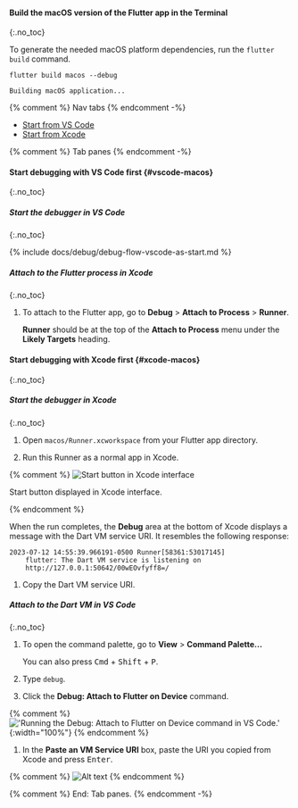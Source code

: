 #### Build the macOS version of the Flutter app in the Terminal
{:.no_toc}

To generate the needed macOS platform dependencies,
run the `flutter build` command.

```terminal
flutter build macos --debug
```

```terminal
Building macOS application...
```

{% comment %} Nav tabs {% endcomment -%}
<ul class="nav nav-tabs" id="vscode-to-xcode-macos-setup" role="tablist">
    <li class="nav-item">
        <a class="nav-link active" id="from-vscode-to-xcode-macos-tab" href="#from-vscode-to-xcode-macos" role="tab" aria-controls="from-vscode-to-xcode-macos" aria-selected="true">Start from VS Code</a>
    </li>
    <li class="nav-item">
        <a class="nav-link" id="from-xcode-macos-tab" href="#from-xcode-macos" role="tab" aria-controls="from-xcode-macos" aria-selected="false">Start from Xcode</a>
    </li>
</ul>

{% comment %} Tab panes {% endcomment -%}
<div class="tab-content">

<div class="tab-pane active" id="from-vscode-to-xcode-macos" role="tabpanel" aria-labelledby="from-vscode-to-xcode-macos-tab" markdown="1">

#### Start debugging with VS Code first {#vscode-macos}
{:.no_toc}

##### Start the debugger in VS Code
{:.no_toc}

{% include docs/debug/debug-flow-vscode-as-start.md %}

##### Attach to the Flutter process in Xcode
{:.no_toc}

1. To attach to the Flutter app, go to
   **Debug** <span aria-label="and then">></span>
   **Attach to Process** <span aria-label="and then">></span>
   **Runner**.

   **Runner** should be at the top of the **Attach to Process** menu
   under the **Likely Targets** heading.

</div>

<div class="tab-pane" id="from-xcode-macos" role="tabpanel" aria-labelledby="from-xcode-macos-tab" markdown="1">

#### Start debugging with Xcode first {#xcode-macos}
{:.no_toc}

##### Start the debugger in Xcode
{:.no_toc}

1. Open `macos/Runner.xcworkspace` from your Flutter app directory.

1. Run this Runner as a normal app in Xcode.

{% comment %}
   ![Start button in Xcode interface](/assets/images/docs/testing/debugging/native/xcode/run-app.png)
   <div class="figure-caption">

   Start button displayed in Xcode interface.

   </div>
{% endcomment %}

   When the run completes, the **Debug** area at the bottom of Xcode displays
   a message with the Dart VM service URI. It resembles the following response:

   ```terminal
   2023-07-12 14:55:39.966191-0500 Runner[58361:53017145]
       flutter: The Dart VM service is listening on
       http://127.0.0.1:50642/00wEOvfyff8=/
   ```

1. Copy the Dart VM service URI.

##### Attach to the Dart VM in VS Code
{:.no_toc}

1. To open the command palette, go to **View** > **Command Palette...**

   You can also press <kbd>Cmd</kbd> + <kbd>Shift</kbd> + <kbd>P</kbd>.

1. Type `debug`.

1. Click the **Debug: Attach to Flutter on Device** command.

{% comment %}
   !['Running the Debug: Attach to Flutter on Device command in VS Code.'](/assets/images/docs/testing/debugging/vscode-ui/screens/attach-flutter-process-menu.png){:width="100%"}
{% endcomment %}

1. In the **Paste an VM Service URI** box, paste the URI you copied
   from Xcode and press <kbd>Enter</kbd>.

{% comment %}
   ![Alt text](/assets/images/docs/testing/debugging/vscode-ui/screens/vscode-add-attach-uri-filled.png)
{% endcomment %}

</div>
</div>
{% comment %} End: Tab panes. {% endcomment -%}
